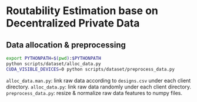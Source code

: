 # Routability Estimation base on Decentralized Private Data

## Data allocation & preprocessing

```bash
export PYTHONPATH=$(pwd):$PYTHONPATH
python scripts/dataset/alloc_data.py
CUDA_VISIBLE_DEVICES=0 python scripts/dataset/preprocess_data.py
```

`alloc_data.man.py`: link raw data according to `designs.csv` under each client directory.
`alloc_data.py`: link raw data randomly under each client directory.
`preprocess_data.py`: resize & normalize raw data features to numpy files.
